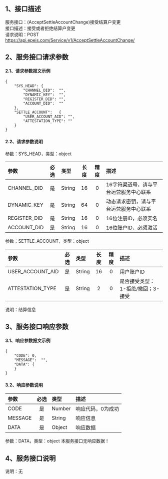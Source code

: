 ## 1、接口描述  
服务接口：(AcceptSettleAccountChange)接受结算户变更  
接口描述：接受或者拒绝结算户变更  
请求说明：POST https://api.epeis.com/Service/v1/AcceptSettleAccountChange/  
  
## 2、服务接口请求参数  
#### 2.1、请求参数报文示例  
~~~  
{
	"SYS_HEAD":	{
		"CHANNEL_DID":	"",
		"DYNAMIC_KEY":	"",
		"REGISTER_DID":	"",
		"ACCOUNT_DID":	""
	},
	"SETTLE_ACCOUNT":	{
		"USER_ACCOUNT_AID":	"",
		"ATTESTATION_TYPE":	""
	}
}  
~~~  
#### 2.2、请求参数说明  
参数：SYS_HEAD，类型：object  
  
| 参数 | 必选 | 类型 | 长度 | 精度 | 描述 |  
| :----------------- | :----: | :-------- | :----: | :----: | :---------------- |  
| CHANNEL_DID | 是 | String | 16 | 0 | 16字符渠道号，请与平台运营服务中心联系 |  
| DYNAMIC_KEY | 是 | String | 64 | 0 | 动态请求密钥，请与平台运营服务中心联系 |  
| REGISTER_DID      |  是  | String   | 16 | 0 | 16位注册ID，必须实名 |  
| ACCOUNT_DID       |  是  | String   | 16 | 0 | 16位账户ID，必须激活 |  
  
参数：SETTLE_ACCOUNT，类型：object  
  
| 参数              | 必选 | 类型     | 长度 | 精度 | 描述             |  
| :----------------- | :----: | :-------- | :----: | :----: | :---------------- |  
| USER_ACCOUNT_AID |  是  | String   | 16 | 0 | 用户账户ID |  
| ATTESTATION_TYPE |  是  | String   | 2 | 0 | 是否接受类型：1-拒绝/撤回；3-接受 |  
  
说明：结算信息  
  
## 3、服务接口响应参数  
#### 3.1、响应参数报文示例  
~~~  
{
	"CODE":	0,
	"MESSAGE":	"",
	"DATA":	{
	}
}  
~~~  
#### 3.2、响应参数说明  
  
| 参数              | 必选 | 类型     | 描述             |  
| :----------------- | :----: | :-------- | :---------------- |  
| CODE | 是 | Number | 响应代码，0为成功 |  
| MESSAGE | 是 | String | 响应信息 |  
| DATA | 是 | Object | 响应数据 |  
  
参数：DATA，类型：object 本服务接口无响应数据！  
## 4、服务接口说明  
说明：无  
